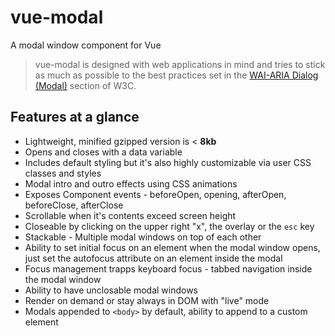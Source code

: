 # vue-modal

A modal window component for Vue

> vue-modal is designed with web applications in mind and tries to stick as much as possible
> to the best practices set in the [WAI-ARIA Dialog (Modal)](https://www.w3.org/TR/wai-aria-practices/#dialog_modal) section
> of W3C.

<Intro />

## Features at a glance

- Lightweight, minified gzipped version is < **8kb**
- Opens and closes with a data variable
- Includes default styling but it's also highly customizable via user CSS classes and styles
- Modal intro and outro effects using CSS animations
- Exposes Component events - beforeOpen, opening, afterOpen, beforeClose, afterClose
- Scrollable when it's contents exceed screen height
- Closeable by clicking on the upper right "x", the overlay or the ```esc``` key
- Stackable - Multiple modal windows on top of each other
- Ability to set initial focus on an element when the modal window opens, just set the autofocus attribute on an element inside the modal
- Focus management trapps keyboard focus - tabbed navigation inside the modal window
- Ability to have unclosable modal windows
- Render on demand or stay always in DOM with "live" mode
- Modals appended to ```<body>``` by default, ability to append to a custom element